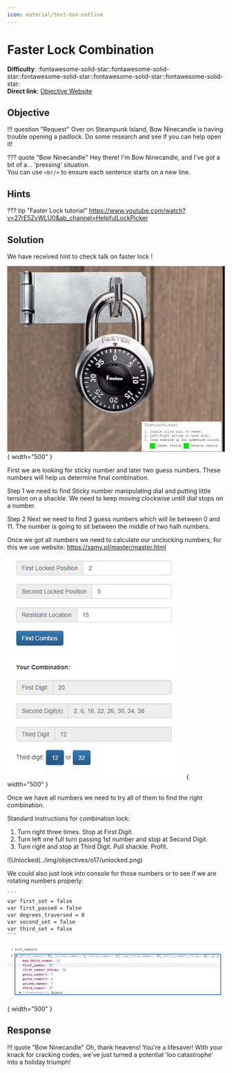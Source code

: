 ```yaml
---
icon: material/text-box-outline
---
```


# Faster Lock Combination

**Difficulty**: :fontawesome-solid-star::fontawesome-solid-star::fontawesome-solid-star::fontawesome-solid-star::fontawesome-solid-star:<br/>
**Direct link**: [Objective Website](https://paddlelockdecode.com/)

## Objective

!!! question "Request"
    Over on Steampunk Island, Bow Ninecandle is having trouble opening a padlock. Do some research and see if you can help open it!

??? quote "Bow Ninecandle"
    Hey there! I'm Bow Ninecandle, and I've got a bit of a... 'pressing' situation.<br/>
    You can use `<br/>` to ensure each sentence starts on a new line.

## Hints

??? tip "Faster Lock tutorial"
    https://www.youtube.com/watch?v=27rE5ZvWLU0&ab_channel=HelpfulLockPicker



## Solution

We have received hint to check talk on faster lock !

![Faster Lock](../img/objectives/o17/faster.png){ width="500" }

First we are looking for sticky number and later two guess numbers. These numbers will help us determine final combination.

Step 1 we need to find Sticky number manipulating dial and putting little tension on a shackle. We need to keep moving clockwise untill dial stops on a number.

Step 2 Next we need to find 2 guess numbers which will lie between 0 and 11. The number is going to sit between the middle of two halh numbers.

Once we got all numbers we need to calculate our unclocking numbers, for this we use website: https://samy.pl/master/master.html

![Numbers](../img/objectives/o17/numbers.png){ width="500" }

Once we have all numbers we need to try all of them to find the right combination.

Standard instructions for combination lock:
1. Turn right three times. Stop at First Digit.
2. Turn left one full turn passing 1st number and stop at Second Digit.
3. Turn right and stop at Third Digit. Pull shackle. Profit.

![Unlocked(../img/objectives/o17/unlocked.png)

We could also just look into console for those numbers or to see if we are rotating numbers properly:
    
    ```
    var first_set = false
    var first_passed = false
    var degrees_traversed = 0
    var second_set = false
    var third_set = false
    ```

![Console](../img/objectives/o17/locknumbers.png){ width="500" }

## Response

!!! quote "Bow Ninecandle"
    Oh, thank heavens! You're a lifesaver! With your knack for cracking codes, we've just turned a potential 'loo catastrophe' into a holiday triumph!
